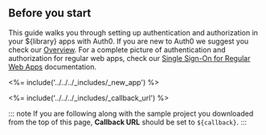 ## Before you start

This guide walks you through setting up authentication and authorization in your ${library} apps with Auth0. If you are new to Auth0 we suggest you check our [Overview](https://auth0.com/docs/overview). For a complete picture of authentication and authorization for regular web apps, check our [Single Sign-On for Regular Web Apps](https://auth0.com/docs/architecture-scenarios/application/web-app-sso#authentication-flow) documentation.

<%= include('../../../_includes/_new_app') %>

<%= include('../../../_includes/_callback_url') %>

::: note
If you are following along with the sample project you downloaded from the top of this page, **Callback URL** should be set to
`${callback}`.
:::
